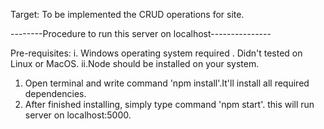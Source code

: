 Target:
To be implemented the CRUD operations for site.

--------Procedure to run this server on localhost---------------

Pre-requisites:
i. Windows operating system required . Didn't tested on Linux or MacOS.
ii.Node should be installed on your system.

1. Open terminal and write command 'npm install'.It'll install all required dependencies.
2. After finished installing, simply type command 'npm start'.
   this will run server on localhost:5000.
